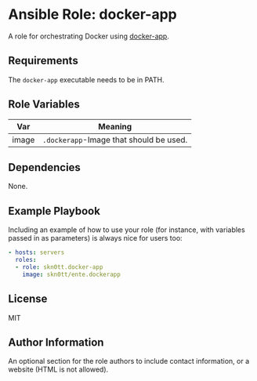 # Ansible Role: docker-app

A role for orchestrating Docker using [docker-app](https://github.com/docker/app).

## Requirements

The `docker-app` executable needs to be in PATH.

## Role Variables

| Var   | Meaning                                 |
| ----- | --------------------------------------- |
| image | `.dockerapp`-Image that should be used. |

## Dependencies

None.

## Example Playbook

Including an example of how to use your role (for instance, with variables passed in as parameters) is always nice for users too:

```yaml
- hosts: servers
  roles:
  - role: skn0tt.docker-app
    image: skn0tt/ente.dockerapp
```

## License

MIT

## Author Information

An optional section for the role authors to include contact information, or a website (HTML is not allowed).
